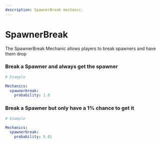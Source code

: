 ```yaml
---
description: SpawnerBreak mechanic.
---
```


# SpawnerBreak

The SpawnerBreak Mechanic allows players to break spawners and have them drop


### Break a Spawner and always get the spawner

```yaml
# Example

Mechanics:
  spawnerbreak:
    probability: 1.0
```

### Break a Spawner but only have a 1% chance to get it

```yaml
# Example

Mechanics:
  spawnerbreak:
    probability: 0.01
```